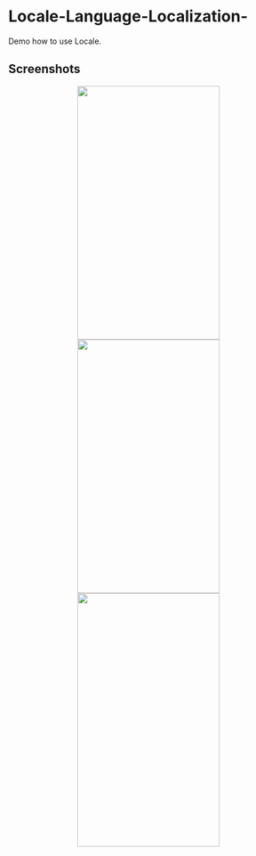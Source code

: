 # Locale-Language-Localization-
Demo how to use Locale.

## Screenshots

<p align="center">
<img src="https://github.com/sahalnazar/Locale-Language-Localization-/blob/main/Screenshots/Screenshot_1605617237.png" width="256" height="455">
<img src="https://github.com/sahalnazar/Locale-Language-Localization-/blob/main/Screenshots/Screenshot_1605617246.png" width="256" height="455">
<img src="https://github.com/sahalnazar/Locale-Language-Localization-/blob/main/Screenshots/Screenshot_1605617255.png" width="256" height="455">
</p>
